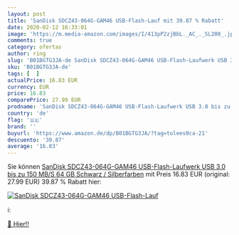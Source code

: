 ```yaml
---
layout: post
title: 'SanDisk SDCZ43-064G-GAM46 USB-Flash-Lauf mit 39.87 % Rabatt'
date: 2020-02-12 16:33:01
image: 'https://m.media-amazon.com/images/I/413pP2zjBbL._AC_._SL200_.jpg'
comments: true
category: ofertas
author: ring
slug: 'B01BGTG3JA-de SanDisk SDCZ43-064G-GAM46 USB-Flash-Laufwerk USB 3.0 bis...'
sku: 'B01BGTG3JA-de'
tags: [  ]
actualPrice: 16.83 EUR
currency: EUR
price: 16.83
comparePrice: 27.99 EUR
prodname: 'SanDisk SDCZ43-064G-GAM46 USB-Flash-Laufwerk USB 3.0 bis zu 150 MB/S  64 GB Schwarz / Silberfarben'
country: 'de'
flag: '🇩🇪'
brand: ''
buyurl: 'https://www.amazon.de/dp/B01BGTG3JA/?tag=tolees0ca-21'
descuento: '39.87'
average: '16.83'
---
```


Sie können [SanDisk SDCZ43-064G-GAM46 USB-Flash-Laufwerk USB 3.0 bis zu 150 MB/S  64 GB Schwarz / Silberfarben](https://www.amazon.de/dp/B01BGTG3JA/?tag=tolees0ca-21) mit Preis 16.83 EUR (original: 27.99 EUR) 39.87 % Rabatt hier:

[![SanDisk SDCZ43-064G-GAM46 USB-Flash-Lauf](https://m.media-amazon.com/images/I/413pP2zjBbL._AC_._SL200_.jpg)](https://www.amazon.de/dp/B01BGTG3JA/?tag=tolees0ca-21)

ℹ️:


[🛒 Hier!!](https://www.amazon.de/dp/B01BGTG3JA/?tag=tolees0ca-21)
